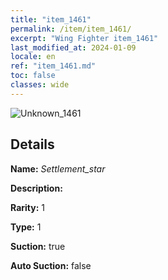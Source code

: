 ```yaml
---
title: "item_1461"
permalink: /item/item_1461/
excerpt: "Wing Fighter item_1461"
last_modified_at: 2024-01-09
locale: en
ref: "item_1461.md"
toc: false
classes: wide
---
```



 ![Unknown_1461](/images/item/Settlement_star_p.png)



## Details

 **Name:** *Settlement_star* 

 **Description:** 

 **Rarity:** 1 

 **Type:** 1 

 **Suction:** true 

 **Auto Suction:** false 


